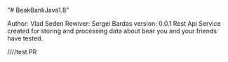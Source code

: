 "# BeakBankJava1.8" 

Author: Vlad Seden
Rewiver: Sergei Bardas
version: 0.0.1
Rest Api Service created for storing and processing data about bear you and your friends have tested.

////test PR